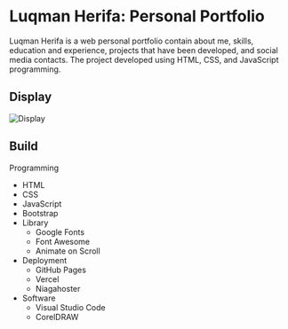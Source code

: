 # Luqman Herifa: Personal Portfolio
Luqman Herifa is a web personal portfolio contain about me, skills, education and experience, projects that have been developed, and social media contacts. The project developed using HTML, CSS, and JavaScript programming.

## Display
![Display](https://luqmanherifa.site/images/imgluqmanherifa.png)

## Build
Programming
  - HTML
  - CSS
  - JavaScript
  - Bootstrap
- Library
  - Google Fonts
  - Font Awesome
  - Animate on Scroll
- Deployment
  - GitHub Pages
  - Vercel
  - Niagahoster
- Software
  - Visual Studio Code
  - CorelDRAW
